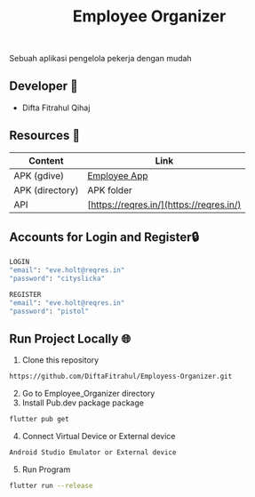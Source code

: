 <strong><h1 align="center">Employee Organizer</h1></strong><br>

Sebuah aplikasi pengelola pekerja dengan mudah

## Developer 🦰
* Difta Fitrahul Qihaj 

## Resources 📗
| Content | Link |
| --- | --- |
| APK (gdive) | [Employee App](https://drive.google.com/file/d/1G3T-F3bHNvaiaS5pGiY38YAhuEHaHIAP/view?usp=sharing) |
| APK (directory) | APK folder |
| API | [https://reqres.in/](https://reqres.in/) |


## Accounts for Login and Register🔒
```bash
LOGIN
"email": "eve.holt@reqres.in"
"password": "cityslicka"

REGISTER
"email": "eve.holt@reqres.in"
"password": "pistol"
```

## Run Project Locally 🌐
   1. Clone this repository
```bash
https://github.com/DiftaFitrahul/Employess-Organizer.git
```
   2. Go to Employee_Organizer directory
   3. Install Pub.dev package package
```bash
flutter pub get
```
   4. Connect Virtual Device or External device
```bash
Android Studio Emulator or External device
```  
   5. Run Program
```bash
flutter run --release
```
    

